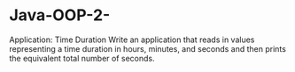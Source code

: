 # Java-OOP-2-
Application: Time Duration
Write an application that reads in values representing a time duration in hours, minutes, and seconds and then prints the equivalent total number of seconds.
